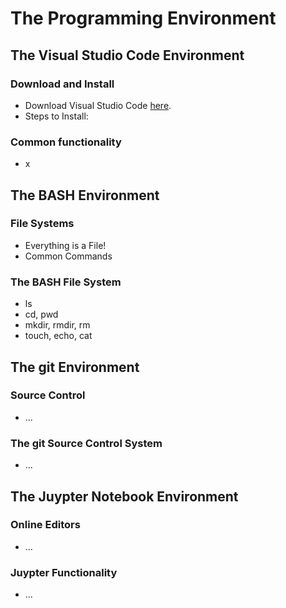 # The Programming Environment 

## The Visual Studio Code Environment
### Download and Install
* Download Visual Studio Code [here](...).
* Steps to Install:

### Common functionality
* x

## The BASH Environment
### File Systems
* Everything is a File!
* Common Commands

### The BASH File System
* ls
* cd, pwd
* mkdir, rmdir, rm
* touch, echo, cat

## The git Environment
### Source Control
* ...
### The git Source Control System
* ...

## The Juypter Notebook Environment
### Online Editors
* ...
### Juypter Functionality
* ...
